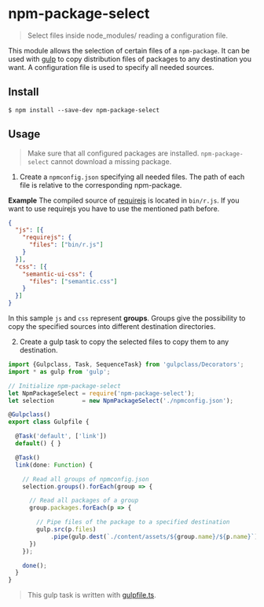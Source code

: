 # npm-package-select
> Select files inside node_modules/ reading a configuration file.

This module allows the selection of certain files of a `npm-package`.
It can be used with [gulp](https://www.npmjs.com/package/gulp) to copy distribution files of packages to any destination you want.
A configuration file is used to specify all needed sources.

## Install

```
$ npm install --save-dev npm-package-select
```

## Usage
> Make sure that all configured packages are installed. `npm-package-select`  cannot download a missing package.

1. Create a `npmconfig.json` specifying all needed files. The path of each file is relative to the corresponding npm-package.

  **Example** The compiled source of  [requirejs](https://www.npmjs.com/package/requirejs) is located in `bin/r.js`. If you want to use requirejs you have to use the mentioned path before.

  ```json
  {
    "js": [{
      "requirejs": {
        "files": ["bin/r.js"]
      }
    }],
    "css": [{
      "semantic-ui-css": {
        "files": ["semantic.css"]
      }
    }]
  }
  ```

  In this sample `js` and `css` represent **groups**. Groups give the possibility to copy the specified sources into different destination directories.

2. Create a gulp task to copy the selected files to copy them to any destination.

  ```ts
  import {Gulpclass, Task, SequenceTask} from 'gulpclass/Decorators';
  import * as gulp from 'gulp';

  // Initialize npm-package-select
  let NpmPackageSelect = require('npm-package-select');
  let selection        = new NpmPackageSelect('./npmconfig.json');

  @Gulpclass()
  export class Gulpfile {

    @Task('default', ['link'])
    default() { }

    @Task()
    link(done: Function) {

      // Read all groups of npmconfig.json
      selection.groups().forEach(group => {

        // Read all packages of a group
        group.packages.forEach(p => {

          // Pipe files of the package to a specified destination
          gulp.src(p.files)
              .pipe(gulp.dest(`./content/assets/${group.name}/${p.name}`));
        })
      });

      done();
    }
  }
  ```
  > This gulp task is written with [gulpfile.ts](https://www.npmjs.com/package/gulpfile.ts).
